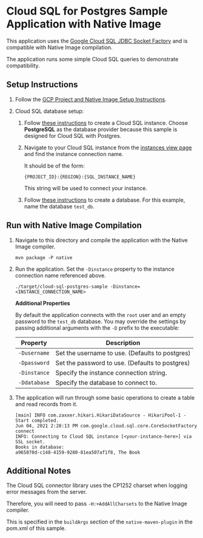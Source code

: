 # Cloud SQL for Postgres Sample Application with Native Image

This application uses the [Google Cloud SQL JDBC Socket Factory](https://github.com/GoogleCloudPlatform/cloud-sql-jdbc-socket-factory) and is compatible with Native Image compilation.

The application runs some simple Cloud SQL queries to demonstrate compatibility.

## Setup Instructions

1. Follow the [GCP Project and Native Image Setup Instructions](../../README.md).

2.  Cloud SQL database setup:

    1. Follow [these instructions](https://cloud.google.com/sql/docs/postgres/create-instance) to create a Cloud SQL instance.
       Choose **PostgreSQL** as the database provider because this sample is designed for Cloud SQL with Postgres.

    2. Navigate to your Cloud SQL instance from the [instances view page](https://console.cloud.google.com/sql/instances) and find the instance connection name.

       It should be of the form:
       ```
       {PROJECT_ID}:{REGION}:{SQL_INSTANCE_NAME}
       ```

       This string will be used to connect your instance.

    3. Follow [these instructions](https://cloud.google.com/sql/docs/postgres/create-manage-databases#create) to create a database.
       For this example, name the database `test_db`.

## Run with Native Image Compilation

1. Navigate to this directory and compile the application with the Native Image compiler.

    ```
    mvn package -P native
    ```

2. Run the application. Set the `-Dinstance` property to the instance connection name referenced above.

   ```
   ./target/cloud-sql-postgres-sample -Dinstance=<INSTANCE_CONNECTION_NAME>
   ```

   **Additional Properties**

   By default the application connects with the `root` user and an empty password to the `test_db` database.
   You may override the settings by passing additional arguments with the `-D` prefix to the executable:

   | Property        | Description                                      |
   | --------------- | -------------------------------------------------|
   | `-Dusername`    | Set the username to use. (Defaults to postgres)  |
   | `-Dpassword`    | Set the password to use. (Defaults to postgres)  |
   | `-Dinstance`    | Specify the instance connection string.          |
   | `-Ddatabase`    | Specify the database to connect to.              |

3. The application will run through some basic operations to create a table and read records from it.

    ```
    [main] INFO com.zaxxer.hikari.HikariDataSource - HikariPool-1 - Start completed.
    Jun 04, 2021 2:28:13 PM com.google.cloud.sql.core.CoreSocketFactory connect
    INFO: Connecting to Cloud SQL instance [<your-instance-here>] via SSL socket.
    Books in database:
    a965870d-c148-4159-9280-81ea507af1f8, The Book
    ```

## Additional Notes

The Cloud SQL connector library uses the CP1252 charset when logging error messages from the server.

Therefore, you will need to pass `-H:+AddAllCharsets` to the Native Image compiler.

This is specified in the `buildArgs` section of the `native-maven-plugin` in the pom.xml of this sample.
